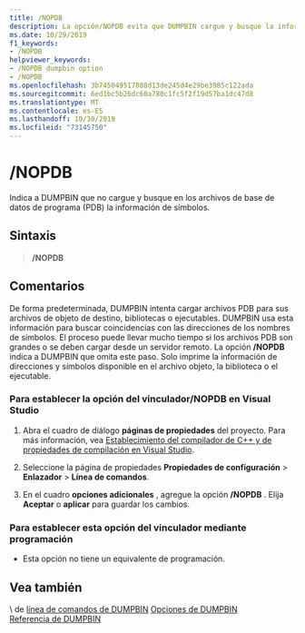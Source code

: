```yaml
---
title: /NOPDB
description: La opción/NOPDB evita que DUMPBIN cargue y busque la información de símbolos en los archivos PDB.
ms.date: 10/29/2019
f1_keywords:
- /NOPDB
helpviewer_keywords:
- /NOPDB dumpbin option
- /NOPDB
ms.openlocfilehash: 3b745049517888d13de245d4e29be3985c122ada
ms.sourcegitcommit: 6ed1bc5b26dc60a780c1fc5f2f19d57ba1dc47d8
ms.translationtype: MT
ms.contentlocale: es-ES
ms.lasthandoff: 10/30/2019
ms.locfileid: "73145750"
---
```

# <a name="nopdb"></a>/NOPDB

Indica a DUMPBIN que no cargue y busque en los archivos de base de datos de programa (PDB) la información de símbolos.

## <a name="syntax"></a>Sintaxis

> **/NOPDB**

## <a name="remarks"></a>Comentarios

De forma predeterminada, DUMPBIN intenta cargar archivos PDB para sus archivos de objeto de destino, bibliotecas o ejecutables. DUMPBIN usa esta información para buscar coincidencias con las direcciones de los nombres de símbolos. El proceso puede llevar mucho tiempo si los archivos PDB son grandes o se deben cargar desde un servidor remoto. La opción **/NOPDB** indica a DUMPBIN que omita este paso. Solo imprime la información de direcciones y símbolos disponible en el archivo objeto, la biblioteca o el ejecutable.

### <a name="to-set-the-nopdb-linker-option-in-visual-studio"></a>Para establecer la opción del vinculador/NOPDB en Visual Studio

1. Abra el cuadro de diálogo **páginas de propiedades** del proyecto. Para más información, vea [Establecimiento del compilador de C++ y de propiedades de compilación en Visual Studio](../working-with-project-properties.md).

1. Seleccione la página de propiedades **Propiedades de configuración** > **Enlazador** > **Línea de comandos**.

1. En el cuadro **opciones adicionales** , agregue la opción **/NOPDB** . Elija **Aceptar** o **aplicar** para guardar los cambios.

### <a name="to-set-this-linker-option-programmatically"></a>Para establecer esta opción del vinculador mediante programación

- Esta opción no tiene un equivalente de programación.

## <a name="see-also"></a>Vea también

\ de [línea de comandos de DUMPBIN](dumpbin-command-line.md)
[Opciones de DUMPBIN](dumpbin-options.md)\
[Referencia de DUMPBIN](dumpbin-reference.md)
